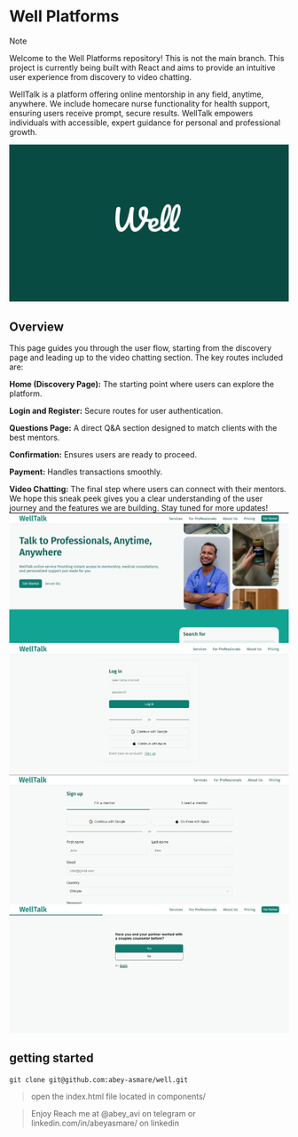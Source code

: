 # Well Platforms
> [!NOTE]
> Welcome to the Well Platforms repository! This is not the main branch. This project is currently being built with React and aims to provide an intuitive user experience from discovery to video chatting.


WellTalk is a platform offering online mentorship in any field, anytime, anywhere. We include homecare nurse functionality for health support, ensuring users receive prompt, secure results. WellTalk empowers individuals with accessible, expert guidance for personal and professional growth.

![thumbnail.png](components%2Fstatic%2Fassets%2Foverview%2Fthumbnail.png)

## Overview
This page guides you through the user flow, starting from the discovery page and leading up to the video chatting section. The key routes included are:

**Home (Discovery Page):** The starting point where users can explore the platform.

**Login and Register:** Secure routes for user authentication.

**Questions Page:** A direct Q&A section designed to match clients with the best mentors.

**Confirmation:** Ensures users are ready to proceed.

**Payment:** Handles transactions smoothly.

**Video Chatting:** The final step where users can connect with their mentors.
We hope this sneak peek gives you a clear understanding of the user journey and the features we are building. Stay tuned for more updates!
![Screenshot 2024-08-13 233102.png](components%2Fstatic%2Fassets%2Foverview%2FScreenshot%202024-08-13%20233102.png) ![Screenshot 2024-08-13 233129.png](components%2Fstatic%2Fassets%2Foverview%2FScreenshot%202024-08-13%20233129.png)
![Screenshot 2024-08-13 233141.png](components%2Fstatic%2Fassets%2Foverview%2FScreenshot%202024-08-13%20233141.png) ![Screenshot 2024-08-13 233207.png](components%2Fstatic%2Fassets%2Foverview%2FScreenshot%202024-08-13%20233207.png)


## getting started
`git clone git@github.com:abey-asmare/well.git`

> open the index.html file located in components/

> Enjoy
> Reach me at @abey_avi on telegram or linkedin.com/in/abeyasmare/ on linkedin
